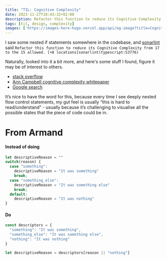 ```yaml
---
title: "TIL: Cognitive Complexity"
date: 2023-11-27T18:43:32+02:00
description: Refactor this function to reduce its Cognitive Complexity
tags: [til, design, complexity]
images: ['https://images-here-hugo.vercel.app/api/og-image?title=Cognitive+Complexity']
---
```


I saw some nested if statements somewhere in the codebase, and [sonarlint](https://marketplace.visualstudio.com/items?itemName=SonarSource.sonarlint-vscode) said
`Refactor this function to reduce its Cognitive Complexity from 17 to the 15 allowed. [+8 locations]sonarlint(typescript:S3776)`

Naturally, looked into it a bit more, and here's some stuff I found, figure it may be of interest to others.

* [stack overflow](https://stackoverflow.com/questions/62815733/refactor-this-method-to-reduce-its-cognitive-complexity-from-21-to-the-15-allowe)
* [Ann Campbell cognitive complexity whitepaper](https://www.sonarsource.com/docs/CognitiveComplexity.pdf)
* [Google search](https://www.google.com/search?q=Refactor%20this%20function%20to%20reduce%20its%20Cognitive%20Complexity%20from%2017%20to%20the%2015%20allowed.%20%5B+8%20locations%5Dsonarlint%28typescript:S3776%29)

It’s nice to have the word for this, because every time I see deeply nested flow control statements, my gut feel is usually “this is hard to read/understand” - usually because it’s challenging to visualise all the possible states that the piece of code could be in.

# From Armand

#### Instead of doing

```ts
let descriptiveReason = ""
switch(reason) {
  case "something":
    descriptiveReason = "It was something"
    break;
  case "something_else":
    descriptiveReason = "It was something else"
    break;
  default:
    descriptiveReason = "It was nothing"
}

```

#### Do

```ts
const descriptors = {
  "something": "It was something",
  "something_else": "It was something else",
  "nothing": "It was nothing"
}

let descriptiveReason = descriptors[reason || "nothing"]
```
